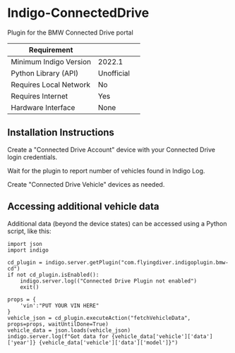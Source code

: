 # Indigo-ConnectedDrive
Plugin for the BMW Connected Drive portal

| Requirement            |                     |   |
|------------------------|---------------------|---|
| Minimum Indigo Version | 2022.1              |   |
| Python Library (API)   | Unofficial          |   |
| Requires Local Network | No                  |   |
| Requires Internet      | Yes                 |   |
| Hardware Interface     | None                |   |

## Installation Instructions

Create a "Connected Drive Account" device with your Connected Drive login credentials.

Wait for the  plugin to report number of vehicles found in Indigo Log.

Create "Connected Drive Vehicle" devices as needed.


## Accessing additional vehicle data

Additional data (beyond the device states) can be accessed using a Python script, like this:

    import json
   	import indigo

	cd_plugin = indigo.server.getPlugin("com.flyingdiver.indigoplugin.bmw-cd")
	if not cd_plugin.isEnabled():
   		indigo.server.log(("Connected Drive Plugin not enabled")
   		exit()
    
	props = {
    	'vin':"PUT YOUR VIN HERE" 
	}
	vehicle_json = cd_plugin.executeAction("fetchVehicleData", props=props, waitUntilDone=True)
	vehicle_data = json.loads(vehicle_json)
	indigo.server.log(f"Got data for {vehicle_data['vehicle']['data']['year']} {vehicle_data['vehicle']['data']['model']}")

